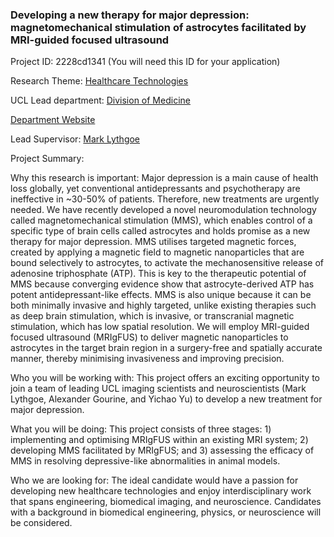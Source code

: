 ### Developing a new therapy for major depression: magnetomechanical stimulation of astrocytes facilitated by MRI-guided focused ultrasound

Project ID: 2228cd1341
(You will need this ID for your application)

Research Theme: [Healthcare Technologies](../themes/healthcare-technologies.md)

UCL Lead department: [Division of Medicine](../departments/division-of-medicine.md)

[Department Website](https://www.ucl.ac.uk/medicine)

Lead Supervisor: [Mark Lythgoe](https://profiles.ucl.ac.uk/3793)

Project Summary:

Why this research is important:
Major depression is a main cause of health loss globally, yet conventional antidepressants and psychotherapy are ineffective in ~30-50% of patients. Therefore, new treatments are urgently needed. We have recently developed a novel neuromodulation technology called magnetomechanical stimulation (MMS), which enables control of a specific type of brain cells called astrocytes and holds promise as a new therapy for major depression. 
MMS utilises targeted magnetic forces, created by applying a magnetic field to magnetic nanoparticles that are bound selectively to astrocytes, to activate the mechanosensitive release of adenosine triphosphate (ATP). This is key to the therapeutic potential of MMS because converging evidence show that astrocyte-derived ATP has potent antidepressant-like effects.
MMS is also unique because it can be both minimally invasive and highly targeted, unlike existing therapies such as deep brain stimulation, which is invasive, or transcranial magnetic stimulation, which has low spatial resolution. We will employ MRI-guided focused ultrasound (MRIgFUS) to deliver magnetic nanoparticles to astrocytes in the target brain region in a surgery-free and spatially accurate manner, thereby minimising invasiveness and improving precision.

Who you will be working with:
This project offers an exciting opportunity to join a team of leading UCL imaging scientists and neuroscientists (Mark Lythgoe, Alexander Gourine, and Yichao Yu) to develop a new treatment for major depression.

What you will be doing:
This project consists of three stages: 1) implementing and optimising MRIgFUS within an existing MRI system; 2) developing MMS facilitated by MRIgFUS; and 3) assessing the efficacy of MMS in resolving depressive-like abnormalities in animal models.

Who we are looking for:
The ideal candidate would have a passion for developing new healthcare technologies and enjoy interdisciplinary work that spans engineering, biomedical imaging, and neuroscience. Candidates with a background in biomedical engineering, physics, or neuroscience will be considered.
